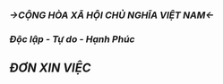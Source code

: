 ### _->CỘNG HÒA XÃ HỘI CHỦ NGHĨA VIỆT NAM<-_  
### _Độc lập - Tự do - Hạnh Phúc_  

## _ĐƠN XIN VIỆC_
